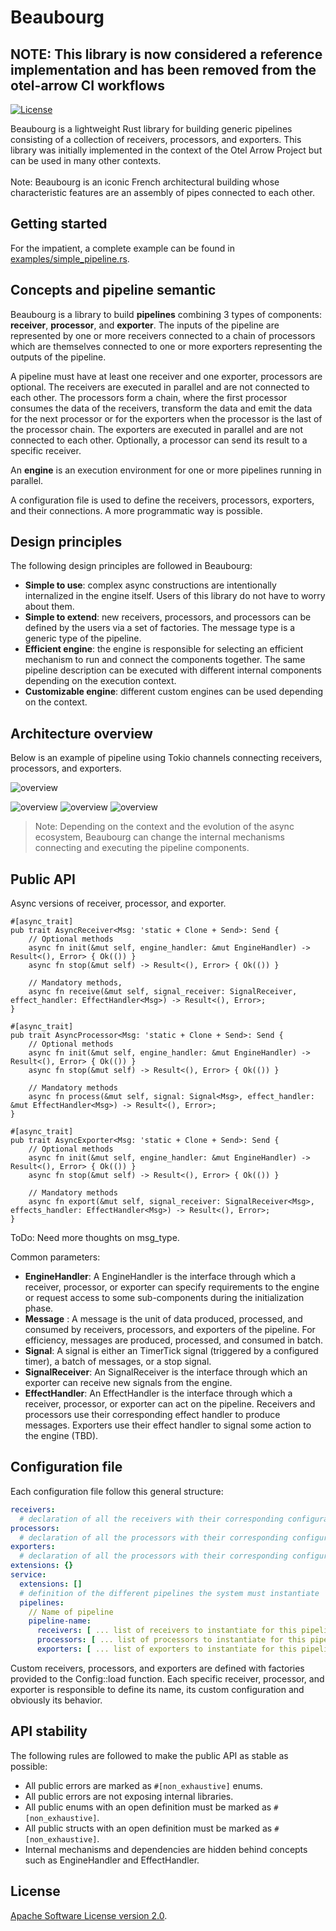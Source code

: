 # Beaubourg

## NOTE: This library is now considered a reference implementation and has been removed from the otel-arrow CI workflows

[![License](https://img.shields.io/badge/license-Apache%202.0-blue?style=flat-square)](https://github.com/clap-rs/clap/blob/v3.1.0/LICENSE-APACHE)

Beaubourg is a lightweight Rust library for building generic pipelines
consisting of a collection of receivers, processors, and exporters. This library
was initially implemented in the context of the Otel Arrow Project but can be
used in many other contexts.</br></br>Note: Beaubourg is an iconic French
architectural building whose characteristic features are an assembly of pipes
connected to each other.

## Getting started

For the impatient, a complete example can be found in
[examples/simple_pipeline.rs](examples/multithread_engine_example).

## Concepts and pipeline semantic

Beaubourg is a library to build **pipelines** combining 3 types of components:
**receiver**, **processor**, and **exporter**. The inputs of the pipeline are
represented by one or more receivers connected to a chain of processors which
are themselves connected to one or more exporters representing the outputs of
the pipeline.

A pipeline must have at least one receiver and one exporter, processors are
optional. The receivers are executed in parallel and are not connected to each
other. The processors form a chain, where the first processor consumes the data
of the receivers, transform the data and emit the data for the next processor or
for the exporters when the processor is the last of the processor chain. The
exporters are executed in parallel and are not connected to each other.
Optionally, a processor can send its result to a specific receiver.

An **engine** is an execution environment for one or more pipelines running in
parallel.

A configuration file is used to define the receivers, processors, exporters, and
their connections. A more programmatic way is possible.

## Design principles

The following design principles are followed in Beaubourg:

- **Simple to use**: complex async constructions are intentionally internalized
  in the engine itself. Users of this library do not have to worry about them.
- **Simple to extend**: new receivers, processors, and processors can be defined
  by the users via a set of factories. The message type is a generic type of the
  pipeline.
- **Efficient engine**: the engine is responsible for selecting an efficient
  mechanism to run and connect the components together. The same pipeline
  description can be executed with different internal components depending on
  the execution context.
- **Customizable engine**: different custom engines can be used depending on the
  context.

## Architecture overview

Below is an example of pipeline using Tokio channels connecting receivers,
processors, and exporters.

![overview](images/Beaubourg.png)

![overview](images/BeaubourgReceiver.png)
![overview](images/BeaubourgProcessor.png)
![overview](images/BeaubourgExporter.png)

> Note: Depending on the context and the evolution of the async ecosystem,
> Beaubourg can change the internal mechanisms connecting and executing the
> pipeline components.

## Public API

Async versions of receiver, processor, and exporter.

```rust,ignore
#[async_trait]
pub trait AsyncReceiver<Msg: 'static + Clone + Send>: Send {
    // Optional methods
    async fn init(&mut self, engine_handler: &mut EngineHandler) -> Result<(), Error> { Ok(()) }
    async fn stop(&mut self) -> Result<(), Error> { Ok(()) }

    // Mandatory methods,
    async fn receive(&mut self, signal_receiver: SignalReceiver, effect_handler: EffectHandler<Msg>) -> Result<(), Error>;
}

#[async_trait]
pub trait AsyncProcessor<Msg: 'static + Clone + Send>: Send {
    // Optional methods
    async fn init(&mut self, engine_handler: &mut EngineHandler) -> Result<(), Error> { Ok(()) }
    async fn stop(&mut self) -> Result<(), Error> { Ok(()) }

    // Mandatory methods
    async fn process(&mut self, signal: Signal<Msg>, effect_handler: &mut EffectHandler<Msg>) -> Result<(), Error>;
}

#[async_trait]
pub trait AsyncExporter<Msg: 'static + Clone + Send>: Send {
    // Optional methods
    async fn init(&mut self, engine_handler: &mut EngineHandler) -> Result<(), Error> { Ok(()) }
    async fn stop(&mut self) -> Result<(), Error> { Ok(()) }

    // Mandatory methods
    async fn export(&mut self, signal_receiver: SignalReceiver<Msg>, effects_handler: EffectHandler<Msg>) -> Result<(), Error>;
}
```

ToDo: Need more thoughts on msg_type.

Common parameters:

- **EngineHandler**: A EngineHandler is the interface through which a receiver,
processor, or exporter can specify requirements to the engine or request access
to some sub-components during the initialization phase.
- **Message** : A message is the unit of data produced, processed, and consumed
by receivers, processors, and exporters of the pipeline. For efficiency,
messages are produced, processed, and consumed in batch.
- **Signal**: A signal is either an TimerTick signal (triggered by a configured
  timer), a batch of messages, or a stop signal.
- **SignalReceiver**: An SignalReceiver is the interface through which an
  exporter can receive new signals from the engine.
- **EffectHandler**: An EffectHandler is the interface through which a receiver,
processor, or exporter can act on the pipeline. Receivers and processors use
their corresponding effect handler to produce messages. Exporters use their
effect handler to signal some action to the engine (TBD).

## Configuration file

Each configuration file follow this general structure:

```yaml
receivers:
  # declaration of all the receivers with their corresponding configuration
processors:
  # declaration of all the processors with their corresponding configuration
exporters:
  # declaration of all the processors with their corresponding configuration
extensions: {}
service:
  extensions: []
  # definition of the different pipelines the system must instantiate
  pipelines:
    // Name of pipeline
    pipeline-name:
      receivers: [ ... list of receivers to instantiate for this pipeline ... ]
      processors: [ ... list of processors to instantiate for this pipeline ... ]
      exporters: [ ... list of exporters to instantiate for this pipeline ... ]
```

Custom receivers, processors, and exporters are defined with factories provided
to the Config::load function. Each specific receiver, processor, and exporter is
responsible to define its name, its custom configuration and obviously its
behavior.

## API stability

The following rules are followed to make the public API as stable as possible:

- All public errors are marked as `#[non_exhaustive]` enums.
- All public errors are not exposing internal libraries.
- All public enums with an open definition must be marked as
  `#[non_exhaustive]`.
- All public structs with an open definition must be marked as
  `#[non_exhaustive]`.
- Internal mechanisms and dependencies are hidden behind concepts such as
  EngineHandler and EffectHandler.

## License

[Apache Software License version 2.0](./LICENSE).
